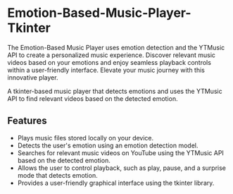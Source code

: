 # Emotion-Based-Music-Player-Tkinter
The Emotion-Based Music Player uses emotion detection and the YTMusic API to create a personalized music experience. Discover relevant music videos based on your emotions and enjoy seamless playback controls within a user-friendly interface. Elevate your music journey with this innovative player.

A tkinter-based music player that detects emotions and uses the YTMusic API to find relevant videos based on the detected emotion.

## Features

- Plays music files stored locally on your device.
- Detects the user's emotion using an emotion detection model.
- Searches for relevant music videos on YouTube using the YTMusic API based on the detected emotion.
- Allows the user to control playback, such as play, pause, and a surprise mode that detects emotion.
- Provides a user-friendly graphical interface using the tkinter library.

